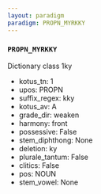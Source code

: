 ```yaml
---
layout: paradigm
paradigm: PROPN_MYRKKY
---
```

### ` PROPN_MYRKKY `

Dictionary class 1ky
* kotus_tn: 1
* upos: PROPN
* suffix_regex: kky
* kotus_av: A
* grade_dir: weaken
* harmony: front
* possessive: False
* stem_diphthong: None
* deletion: ky
* plurale_tantum: False
* clitics: False
* pos: NOUN
* stem_vowel: None
